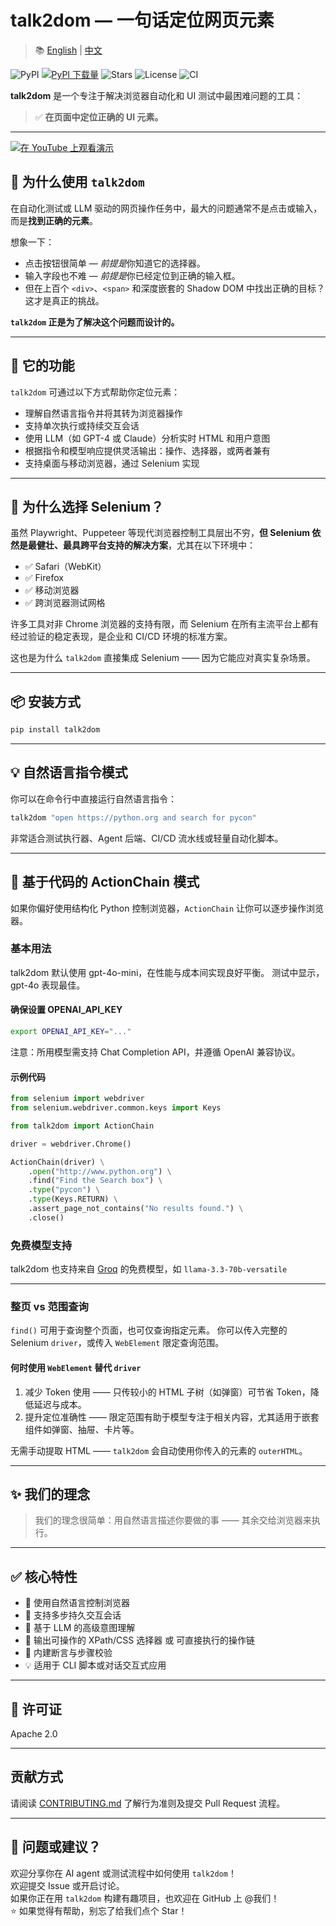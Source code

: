 # talk2dom — 一句话定位网页元素

> 📚 [English](./README.md) | [中文](./README.zh.md)

![PyPI](https://img.shields.io/pypi/v/talk2dom)
[![PyPI 下载量](https://static.pepy.tech/badge/talk2dom)](https://pepy.tech/projects/talk2dom)
![Stars](https://img.shields.io/github/stars/itbanque/talk2dom?style=social)
![License](https://img.shields.io/github/license/itbanque/talk2dom)
![CI](https://github.com/itbanque/talk2dom/actions/workflows/test.yaml/badge.svg)

**talk2dom** 是一个专注于解决浏览器自动化和 UI 测试中最困难问题的工具：

> ✅ **在页面中定位正确的 UI 元素。**

---

[![在 YouTube 上观看演示](https://img.youtube.com/vi/6S3dOdWj5Gg/0.jpg)](https://youtu.be/6S3dOdWj5Gg)


## 🧠 为什么使用 `talk2dom`

在自动化测试或 LLM 驱动的网页操作任务中，最大的问题通常不是点击或输入，而是**找到正确的元素**。

想象一下：

- 点击按钮很简单 — *前提是*你知道它的选择器。
- 输入字段也不难 — *前提是*你已经定位到正确的输入框。
- 但在上百个 `<div>`、`<span>` 和深度嵌套的 Shadow DOM 中找出正确的目标？这才是真正的挑战。

**`talk2dom` 正是为了解决这个问题而设计的。**

---

## 🎯 它的功能

`talk2dom` 可通过以下方式帮助你定位元素：

- 理解自然语言指令并将其转为浏览器操作  
- 支持单次执行或持续交互会话  
- 使用 LLM（如 GPT-4 或 Claude）分析实时 HTML 和用户意图  
- 根据指令和模型响应提供灵活输出：操作、选择器，或两者兼有  
- 支持桌面与移动浏览器，通过 Selenium 实现

---

## 🤔 为什么选择 Selenium？

虽然 Playwright、Puppeteer 等现代浏览器控制工具层出不穷，**但 Selenium 依然是最健壮、最具跨平台支持的解决方案**，尤其在以下环境中：

- ✅ Safari（WebKit）
- ✅ Firefox
- ✅ 移动浏览器
- ✅ 跨浏览器测试网格

许多工具对非 Chrome 浏览器的支持有限，而 Selenium 在所有主流平台上都有经过验证的稳定表现，是企业和 CI/CD 环境的标准方案。

这也是为什么 `talk2dom` 直接集成 Selenium —— 因为它能应对真实复杂场景。

---

## 📦 安装方式

```bash
pip install talk2dom
```

---
## 💡 自然语言指令模式

你可以在命令行中直接运行自然语言指令：

```bash
talk2dom "open https://python.org and search for pycon"
```

非常适合测试执行器、Agent 后端、CI/CD 流水线或轻量自动化脚本。

---

## 🧩 基于代码的 ActionChain 模式

如果你偏好使用结构化 Python 控制浏览器，`ActionChain` 让你可以逐步操作浏览器。

### 基本用法

talk2dom 默认使用 gpt-4o-mini，在性能与成本间实现良好平衡。
测试中显示，gpt-4o 表现最佳。

#### 确保设置 OPENAI_API_KEY

```bash
export OPENAI_API_KEY="..."
```

注意：所用模型需支持 Chat Completion API，并遵循 OpenAI 兼容协议。

#### 示例代码

```python
from selenium import webdriver
from selenium.webdriver.common.keys import Keys

from talk2dom import ActionChain

driver = webdriver.Chrome()

ActionChain(driver) \
    .open("http://www.python.org") \
    .find("Find the Search box") \
    .type("pycon") \
    .type(Keys.RETURN) \
    .assert_page_not_contains("No results found.") \
    .close()
```

### 免费模型支持

talk2dom 也支持来自 [Groq](https://groq.com/) 的免费模型，如 `llama-3.3-70b-versatile`

---

### 整页 vs 范围查询
`find()` 可用于查询整个页面，也可仅查询指定元素。
你可以传入完整的 Selenium `driver`，或传入 `WebElement` 限定查询范围。

#### 何时使用 `WebElement` 替代 `driver`

1. 减少 Token 使用 —— 只传较小的 HTML 子树（如弹窗）可节省 Token，降低延迟与成本。
2. 提升定位准确性 —— 限定范围有助于模型专注于相关内容，尤其适用于嵌套组件如弹窗、抽屉、卡片等。

无需手动提取 HTML —— `talk2dom` 会自动使用你传入的元素的 `outerHTML`。

---

## ✨ 我们的理念

> 我们的理念很简单：用自然语言描述你要做的事 —— 其余交给浏览器来执行。

---

## ✅ 核心特性

- 💬 使用自然语言控制浏览器  
- 🔁 支持多步持久交互会话  
- 🧠 基于 LLM 的高级意图理解  
- 🧩 输出可操作的 XPath/CSS 选择器 或 可直接执行的操作链  
- 🧪 内建断言与步骤校验  
- 💡 适用于 CLI 脚本或对话交互式应用

---

## 📄 许可证

Apache 2.0

---

## 贡献方式

请阅读 [CONTRIBUTING.md](https://github.com/itbanque/talk2dom/blob/main/CONTRIBUTING.md) 了解行为准则及提交 Pull Request 流程。

---

## 💬 问题或建议？

欢迎分享你在 AI agent 或测试流程中如何使用 `talk2dom`！  
欢迎提交 Issue 或开启讨论。  
如果你正在用 `talk2dom` 构建有趣项目，也欢迎在 GitHub 上 @我们！  
⭐️ 如果觉得有帮助，别忘了给我们点个 Star！


